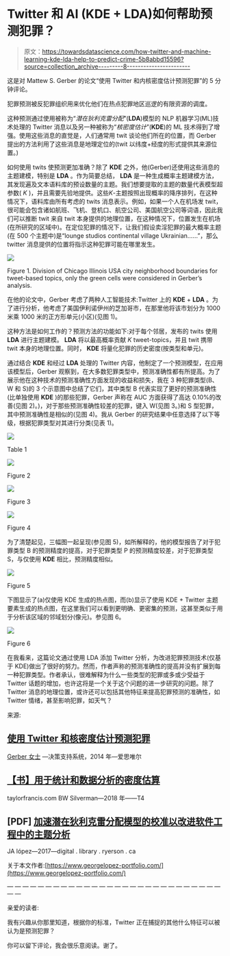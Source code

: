 # Twitter 和 AI (KDE + LDA)如何帮助预测犯罪？

> 原文：<https://towardsdatascience.com/how-twitter-and-machine-learning-kde-lda-help-to-predict-crime-5b8abbd15596?source=collection_archive---------8----------------------->

这是对 Mattew S. Gerber 的论文“使用 Twitter 和内核密度估计预测犯罪”的 5 分钟评论。

犯罪预测被反犯罪组织用来优化他们在热点犯罪地区巡逻的有限资源的调度。

这种预测通过使用被称为“*潜在狄利克雷分配*”(**LDA**)模型的 NLP 机器学习(ML)技术处理的 Twitter 消息以及另一种被称为“*核密度估计*”(**KDE**)的 ML 技术得到了增强。使用这些消息的直觉是，人们通常用 twit 谈论他们所在的位置，而 Gerber 提出的方法利用了这些消息是地理定位的(twit 以纬度+经度的形式提供其来源位置。)

如何使用 twits 使预测更加准确？除了 **KDE** 之外，他(Gerber)还使用这些消息的主题建模，特别是 **LDA** 。作为简要总结， **LDA** 是一种生成概率主题建模方法，其发现遍及文本语料库的预设数量的主题。我们想要提取的主题的数量代表模型超参数( *K* )，并且需要先验地提供。这些*K*-主题按照出现概率的降序排列，在这种情况下，语料库由所有考虑的 twits 消息表示。例如，如果一个人在机场发 twit，很可能会包含诸如航班、飞机、登机口、航空公司、美国航空公司等词语，因此我们可以推断 twit 来自 twit 本身提供的地理位置，在这种情况下，位置发生在机场(在所研究的区域中)。在定位犯罪的情况下，让我们假设卖淫犯罪的最大概率主题(在 500 个主题中)是“lounge studios continental village Ukrainian……”，那么 twitter 消息提供的位置将指示这种犯罪可能在哪里发生。

![](img/d0560196bb9137594f50cea488d9f519.png)

Figure 1\. Division of Chicago Illinois USA city neighborhood boundaries for tweet-based topics, only the green cells were considered in Gerber’s analysis.

在他的论文中，Gerber 考虑了两种人工智能技术:Twitter 上的 **KDE** + **LDA** 。为了进行分析，他考虑了美国伊利诺伊州的芝加哥市，在那里他将该市划分为 1000 米乘 1000 米的正方形单元(小区)(见图 1)。

这种方法是如何工作的？预测方法的功能如下:对于每个邻居，发布的 twits 使用 **LDA** 进行主题建模。 **LDA** 将以最高概率贡献 *K* tweet-topics，并且 twit 携带 twit 本身的地理位置。同时， **KDE** 将量化犯罪的历史密度(按类型和单元)。

通过结合 **KDE** 和经过 **LDA** 处理的 Twitter 内容，他制定了一个预测模型，在应用该模型后，Gerber 观察到，在大多数犯罪类型中，预测准确性都有所提高。为了展示他在这种技术的预测准确性方面发现的收益和损失，我在 3 种犯罪类型(B、W 和 S)的 3 个示意图中总结了它们，其中类型 B 代表实现了更好的预测准确性(比单独使用 **KDE** )的那些犯罪，Gerber 声称在 AUC 方面获得了高达 0.10%的改善(见图 2)。)，对于那些预测准确性较差的犯罪，键入 W(见图 3。)和 S 型犯罪，其中预测准确性是相似的(见图 4)。我从 Gerber 的研究结果中任意选择了以下等级，根据犯罪类型对其进行分类(见表 1)。

![](img/63d3dd58f4b3479fce96e8d92d76883f.png)

Table 1

![](img/82a119153997d9561c1d8d9427519159.png)

Figure 2

![](img/79658c8358b37c1bdec2414d9e842606.png)

Figure 3

![](img/09994254d861257e3915c34fb6048aca.png)

Figure 4

为了清楚起见，三幅图一起呈现(参见图 5)，如所解释的，他的模型报告了对于犯罪类型 B 的预测精度的提高，对于犯罪类型 P 的预测精度较差，对于犯罪类型 S，与仅使用 **KDE** 相比，预测精度相似。

![](img/0150cdee0cd3ee1206eef54746457325.png)

Figure 5

下图显示了(a)仅使用 KDE 生成的热点图，而(b)显示了使用 KDE + Twitter 主题要素生成的热点图，在这里我们可以看到更明确、更密集的预测，这甚至类似于用于分析该区域的邻域划分(像元)。参见图 6。

![](img/7a750d3d1022e26af48485eb069e0342.png)

Figure 6

在我看来，这篇论文通过使用 LDA 添加 Twitter 分析，为改进犯罪预测技术(仅基于 KDE)做出了很好的努力。然而，作者声称的预测准确性的提高并没有扩展到每一种犯罪类型。作者承认，很难解释为什么一些类型的犯罪或多或少受益于 Twitter 话题的增加，也许这将是一个关于这个问题的进一步研究的问题。除了 Twitter 消息的地理位置，或许还可以包括其他特征来提高犯罪预测的准确性，如 Twitter 情绪，甚至影响犯罪，如天气？

来源:

## [使用 Twitter 和核密度估计预测犯罪](https://www.sciencedirect.com/science/article/pii/S0167923614000268)

[Gerber 女士](https://scholar.google.ca/citations?user=5_kJ1oYAAAAJ&hl=en&oi=sra) —决策支持系统，2014 年—爱思唯尔

## [【书】用于统计和数据分析的密度估算](https://www.taylorfrancis.com/books/9781351456173)

taylorfrancis.com BW Silverman—2018 年——T4

## [PDF] [加速潜在狄利克雷分配模型的校准以改进软件工程中的主题分析](https://digital.library.ryerson.ca/islandora/object/RULA:6834/datastream/OBJ/download/Speeding_up_calibration_of_latent_Dirichlet_allocation_model_to_improve_topic_analysis_in_software_engineering.pdf)

JA lópez—2017—digital . library . ryerson . ca

关于本文作者:[https://www.georgelopez-portfolio.com/](https://www.georgelopez-portfolio.com/)

— — — — — — — — — — — — — — — — — — — — — — — — — — — — — —

亲爱的读者:

我有兴趣从你那里知道，根据你的标准，Twitter 正在捕捉的其他什么特征可以被认为是预测犯罪？

你可以留下评论，我会很乐意阅读。谢了。